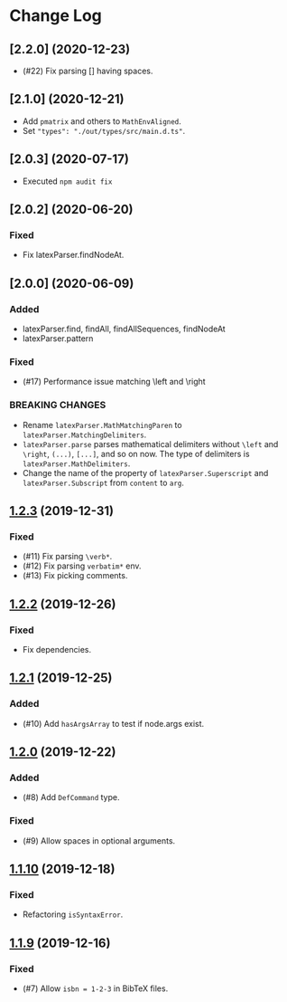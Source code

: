 # Change Log

## [2.2.0] (2020-12-23)

- (#22) Fix parsing [] having spaces.

## [2.1.0] (2020-12-21)

- Add `pmatrix` and others to `MathEnvAligned`.
- Set `"types": "./out/types/src/main.d.ts"`.

## [2.0.3] (2020-07-17)

- Executed `npm audit fix`

## [2.0.2] (2020-06-20)

### Fixed

- Fix latexParser.findNodeAt.

## [2.0.0] (2020-06-09)


### Added

- latexParser.find, findAll, findAllSequences, findNodeAt
- latexParser.pattern

### Fixed

- (#17) Performance issue matching \left and \right

### BREAKING CHANGES

- Rename `latexParser.MathMatchingParen` to `latexParser.MatchingDelimiters`.
- `latexParser.parse` parses mathematical delimiters without `\left` and `\right`, `(...)`, `[...]`, and so on now. The type of delimiters is `latexParser.MathDelimiters`.
- Change the name of the property of `latexParser.Superscript` and `latexParser.Subscript` from `content` to `arg`.

## [1.2.3](https://github.com/tamuratak/latex-utensils/compare/v1.2.2...v1.2.3) (2019-12-31)

### Fixed

- (#11) Fix parsing `\verb*`.
- (#12) Fix parsing `verbatim*` env.
- (#13) Fix picking comments.


## [1.2.2](https://github.com/tamuratak/latex-utensils/compare/v1.2.1...v1.2.2) (2019-12-26)


### Fixed

- Fix dependencies.

## [1.2.1](https://github.com/tamuratak/latex-utensils/compare/v1.2.0...v1.2.1) (2019-12-25)

### Added

- (#10) Add `hasArgsArray` to test if node.args exist.

## [1.2.0](https://github.com/tamuratak/latex-utensils/compare/v1.1.10...v1.2.0) (2019-12-22)

### Added

- (#8) Add `DefCommand` type.

### Fixed

- (#9) Allow spaces in optional arguments.

## [1.1.10](https://github.com/tamuratak/latex-utensils/compare/v1.1.9...v1.1.10) (2019-12-18)

### Fixed

- Refactoring `isSyntaxError`.

## [1.1.9](https://github.com/tamuratak/latex-utensils/compare/v1.1.7...v1.1.9) (2019-12-16)

### Fixed

- (#7) Allow `isbn = 1-2-3` in BibTeX files.
